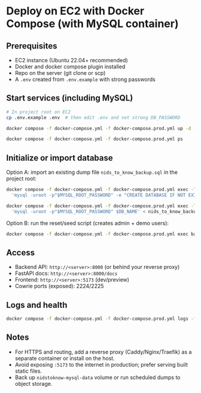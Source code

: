 # Deploy on EC2 with Docker Compose (with MySQL container)

## Prerequisites
- EC2 instance (Ubuntu 22.04+ recommended)
- Docker and docker compose plugin installed
- Repo on the server (git clone or scp)
- A `.env` created from `.env.example` with strong passwords

## Start services (including MySQL)

```bash
# In project root on EC2
cp .env.example .env  # then edit .env and set strong DB_PASSWORD

docker compose -f docker-compose.yml -f docker-compose.prod.yml up -d --build

docker compose -f docker-compose.yml -f docker-compose.prod.yml ps
```

## Initialize or import database

Option A: import an existing dump file `nids_to_know_backup.sql` in the project root:

```bash
docker compose -f docker-compose.yml -f docker-compose.prod.yml exec -T mysql bash -lc \
  'mysql -uroot -p"$MYSQL_ROOT_PASSWORD" -e "CREATE DATABASE IF NOT EXISTS $DB_NAME CHARACTER SET utf8mb4;"'

docker compose -f docker-compose.yml -f docker-compose.prod.yml exec -T mysql bash -lc \
  'mysql -uroot -p"$MYSQL_ROOT_PASSWORD" $DB_NAME' < nids_to_know_backup.sql
```

Option B: run the reset/seed script (creates admin + demo users):

```bash
docker compose -f docker-compose.yml -f docker-compose.prod.yml exec backend python backend/scripts/reset_and_seed.py
```

## Access
- Backend API: `http://<server>:8000` (or behind your reverse proxy)
- FastAPI docs: `http://<server>:8000/docs`
- Frontend: `http://<server>:5173` (dev/preview)
- Cowrie ports (exposed): 2224/2225

## Logs and health
```bash
docker compose -f docker-compose.yml -f docker-compose.prod.yml logs -f --tail=200 mysql backend frontend cowrie
```

## Notes
- For HTTPS and routing, add a reverse proxy (Caddy/Nginx/Traefik) as a separate container or install on the host.
- Avoid exposing `:5173` to the internet in production; prefer serving built static files.
- Back up `nidstoknow-mysql-data` volume or run scheduled dumps to object storage.
